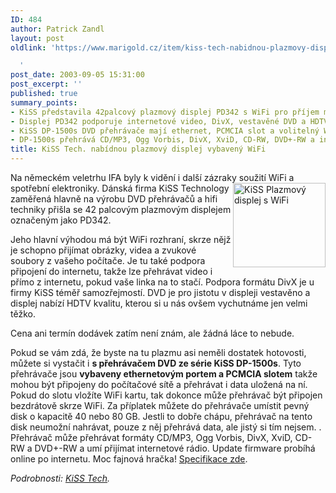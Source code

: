 ```yaml
---
ID: 484
author: Patrick Zandl
layout: post
oldlink: 'https://www.marigold.cz/item/kiss-tech-nabidnou-plazmovy-displej-vybaveny-wifi

  '
post_date: 2003-09-05 15:31:00
post_excerpt: ''
published: true
summary_points:
- KiSS představila 42palcový plazmový displej PD342 s WiFi pro příjem multimédií.
- Displej PD342 podporuje internetové video, DivX, vestavěné DVD a HDTV kvalitu.
- KiSS DP-1500s DVD přehrávače mají ethernet, PCMCIA slot a volitelný WiFi adaptér.
- DP-1500s přehrává CD/MP3, Ogg Vorbis, DivX, XviD, CD-RW, DVD+-RW a internetové rádio.
title: KiSS Tech. nabídnou plazmový displej vybavený WiFi
---
```


<p>
Na německém veletrhu IFA byly k vidění i další zázraky soužití WiFi a spotřební elektroniky. <IMG height=135 alt="KiSS Plazmový displej s WiFi" src="/wp-content/uploads/kissplazma.jpg" width=148 align=right>Dánská firma KiSS Technology zaměřená hlavně na výrobu DVD přehrávačů a hifi techniky přišla se 42 palcovým plazmovým displejem označeným jako PD342. </p>

<p>
Jeho hlavní výhodou má být WiFi rozhraní, skrze nějž je schopno přijímat obrázky, videa a zvukové soubory z vašeho počítače. Je tu také podpora připojení do internetu, takže lze přehrávat video i přímo z internetu, pokud vaše linka na to stačí. Podpora formátu DivX je u firmy KiSS téměř samozřejmostí. DVD je pro jistotu v displeji vestavěno a displej nabízí HDTV kvalitu, kterou si u nás ovšem vychutnáme jen velmi těžko. </p>

<p>
Cena ani termín dodávek zatím není znám, ale žádná láce to nebude. </p>

<p>
Pokud se vám zdá, že byste na tu plazmu asi neměli dostatek hotovosti, můžete si vystačit i <STRONG>s přehrávačem DVD ze série KiSS DP-1500s</STRONG>. Tyto přehrávače jsou <STRONG>vybaveny ethernetovým portem a PCMCIA slotem</STRONG> takže mohou být připojeny do počítačové sítě a přehrávat i data uložená na ní. Pokud do slotu vložíte WiFi kartu, tak dokonce může přehrávač být připojen bezdrátově skrze WiFi. Za příplatek můžete do přehrávače umístit pevný disk o kapacitě 40 nebo 80 GB. Jestli to dobře chápu, přehrávač na tento disk neumožní nahrávat, pouze z něj přehrává data, ale jistý si tím nejsem. . Přehrávač může přehrávat formáty CD/MP3, Ogg Vorbis, DivX, XviD, CD-RW a DVD+-RW a umí přijímat internetové rádio. Update firmware probíhá online po internetu. Moc fajnová hračka! <A href="http://www.kiss-technology.com/templates/side.asp?pid=431" target=_blank>Specifikace zde</A>.</p>

<p>
<EM>Podrobnosti: </EM><A href="http://www.kiss-technology.com/templates/side.asp?level=2&amp;pid=437" target=_blank><EM>KiSS Tech</EM></A><EM>.</EM>&#160;</p>